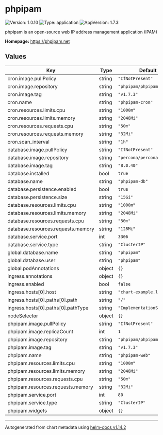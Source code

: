 # phpipam

![Version: 1.0.10](https://img.shields.io/badge/Version-1.0.10-informational?style=flat-square) ![Type: application](https://img.shields.io/badge/Type-application-informational?style=flat-square) ![AppVersion: 1.7.3](https://img.shields.io/badge/AppVersion-1.7.3-informational?style=flat-square)

phpipam is an open-source web IP address management application (IPAM)

**Homepage:** <https://phpipam.net>

## Values

| Key | Type | Default | Description |
|-----|------|---------|-------------|
| cron.image.pullPolicy | string | `"IfNotPresent"` |  |
| cron.image.repository | string | `"phpipam/phpipam-cron"` |  |
| cron.image.tag | string | `"v1.7.3"` |  |
| cron.name | string | `"phpipam-cron"` |  |
| cron.resources.limits.cpu | string | `"1000m"` |  |
| cron.resources.limits.memory | string | `"2048Mi"` |  |
| cron.resources.requests.cpu | string | `"50m"` |  |
| cron.resources.requests.memory | string | `"32Mi"` |  |
| cron.scan_interval | string | `"1h"` |  |
| database.image.pullPolicy | string | `"IfNotPresent"` |  |
| database.image.repository | string | `"percona/percona-server"` |  |
| database.image.tag | string | `"8.0.40"` |  |
| database.installed | bool | `true` |  |
| database.name | string | `"phpipam-db"` |  |
| database.persistence.enabled | bool | `true` |  |
| database.persistence.size | string | `"15Gi"` |  |
| database.resources.limits.cpu | string | `"1000m"` |  |
| database.resources.limits.memory | string | `"2048Mi"` |  |
| database.resources.requests.cpu | string | `"50m"` |  |
| database.resources.requests.memory | string | `"128Mi"` |  |
| database.service.port | int | `3306` |  |
| database.service.type | string | `"ClusterIP"` |  |
| global.database.name | string | `"phpipam"` |  |
| global.database.user | string | `"phpipam"` |  |
| global.podAnnotations | object | `{}` |  |
| ingress.annotations | object | `{}` |  |
| ingress.enabled | bool | `false` |  |
| ingress.hosts[0].host | string | `"chart-example.local"` |  |
| ingress.hosts[0].paths[0].path | string | `"/"` |  |
| ingress.hosts[0].paths[0].pathType | string | `"ImplementationSpecific"` |  |
| nodeSelector | object | `{}` |  |
| phpipam.image.pullPolicy | string | `"IfNotPresent"` |  |
| phpipam.image.replicaCount | int | `1` |  |
| phpipam.image.repository | string | `"phpipam/phpipam-www"` |  |
| phpipam.image.tag | string | `"v1.7.3"` |  |
| phpipam.name | string | `"phpipam-web"` |  |
| phpipam.resources.limits.cpu | string | `"1000m"` |  |
| phpipam.resources.limits.memory | string | `"2048Mi"` |  |
| phpipam.resources.requests.cpu | string | `"50m"` |  |
| phpipam.resources.requests.memory | string | `"32Mi"` |  |
| phpipam.service.port | int | `80` |  |
| phpipam.service.type | string | `"ClusterIP"` |  |
| phpipam.widgets | object | `{}` |  |

----------------------------------------------
Autogenerated from chart metadata using [helm-docs v1.14.2](https://github.com/norwoodj/helm-docs/releases/v1.14.2)
